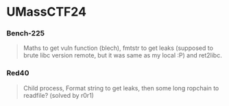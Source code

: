 UMassCTF24
=======

<h3> Bench-225 </h3>

> Maths to get vuln function (blech), fmtstr to get leaks (supposed to brute libc version remote, but it was same as my local :P) and ret2libc. 

<h3> Red40 </h3>

> Child process, Format string to get leaks, then some long ropchain to readfile? (solved by r0r1)